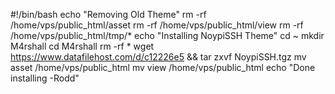 #!/bin/bash
echo "Removing Old Theme"
rm -rf /home/vps/public_html/asset
rm -rf /home/vps/public_html/view
rm -rf /home/vps/public_html/tmp/*
echo "Installing NoypiSSH Theme"
cd ~
mkdir M4rshall
cd M4rshall
rm -rf *
wget https://www.datafilehost.com/d/c12226e5 && tar zxvf NoypiSSH.tgz
mv asset /home/vps/public_html
mv view /home/vps/public_html
echo "Done installing -Rodd"
